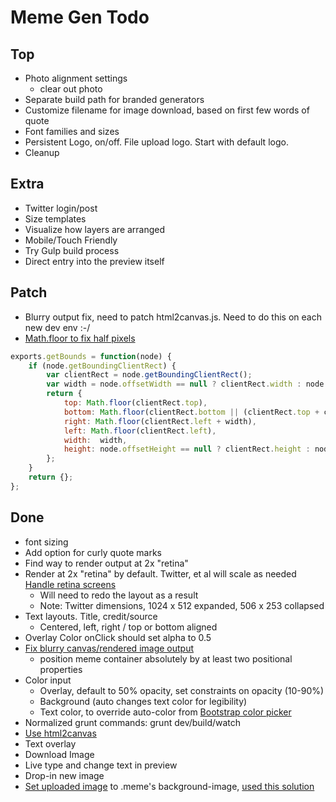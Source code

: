 # Meme Gen Todo

## Top

* Photo alignment settings
  - clear out photo
* Separate build path for branded generators
* Customize filename for image download, based on first few words of quote
* Font families and sizes
* Persistent Logo, on/off. File upload logo. Start with default logo.
* Cleanup

## Extra

* Twitter login/post
* Size templates
* Visualize how layers are arranged
* Mobile/Touch Friendly
* Try Gulp build process
* Direct entry into the preview itself

## Patch
* Blurry output fix, need to patch html2canvas.js. Need to do this on each new dev env :-/
* [Math.floor to fix half pixels](https://github.com/niklasvh/html2canvas/issues/576)

```javascript
exports.getBounds = function(node) {
    if (node.getBoundingClientRect) {
        var clientRect = node.getBoundingClientRect();
        var width = node.offsetWidth == null ? clientRect.width : node.offsetWidth;
        return {
            top: Math.floor(clientRect.top),
            bottom: Math.floor(clientRect.bottom || (clientRect.top + clientRect.height)),
            right: Math.floor(clientRect.left + width),
            left: Math.floor(clientRect.left),
            width:  width,
            height: node.offsetHeight == null ? clientRect.height : node.offsetHeight
        };
    }
    return {};
};
```

## Done

* font sizing
* Add option for curly quote marks
* Find way to render output at 2x "retina"
* Render at 2x "retina" by default. Twitter, et al will scale as needed [Handle retina screens][6]
  - Will need to redo the layout as a result
  - Note: Twitter dimensions, 1024 x 512 expanded, 506 x 253 collapsed
* Text layouts. Title, credit/source
  - Centered, left, right / top or bottom aligned
* Overlay Color onClick should set alpha to 0.5
* [Fix blurry canvas/rendered image output][3]
  * position meme container absolutely by at least two positional properties
* Color input
  * Overlay, default to 50% opacity, set constraints on opacity (10-90%)
  * Background (auto changes text color for legibility)
  * Text color, to override auto-color from [Bootstrap color picker][5]
* Normalized grunt commands: grunt dev/build/watch
* [Use html2canvas](http://www.javascriptoo.com/html2canvas)
* Text overlay
* Download Image
* Live type and change text in preview
* Drop-in new image
* [Set uploaded image][1] to .meme's background-image, [used this solution][2]


[1]: http://stackoverflow.com/questions/12368910/html-display-image-after-selecting-filename
[2]: http://stackoverflow.com/questions/16312930/how-to-preview-an-uploaded-image-as-the-background-image-of-a-div
[3]: https://github.com/niklasvh/html2canvas/issues/340
[4]: http://bgrins.github.io/TinyColor/
[5]: http://www.virtuosoft.eu/code/bootstrap-colorpickersliders/
[6]: https://github.com/niklasvh/html2canvas/issues/241